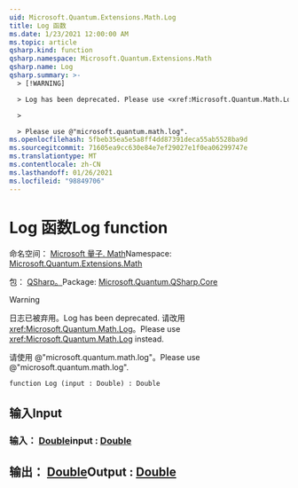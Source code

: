 ```yaml
---
uid: Microsoft.Quantum.Extensions.Math.Log
title: Log 函数
ms.date: 1/23/2021 12:00:00 AM
ms.topic: article
qsharp.kind: function
qsharp.namespace: Microsoft.Quantum.Extensions.Math
qsharp.name: Log
qsharp.summary: >-
  > [!WARNING]

  > Log has been deprecated. Please use <xref:Microsoft.Quantum.Math.Log> instead.

  >

  > Please use @"microsoft.quantum.math.log".
ms.openlocfilehash: 5fbeb35ea5e5a8ff4dd87391deca55ab5528ba9d
ms.sourcegitcommit: 71605ea9cc630e84e7ef29027e1f0ea06299747e
ms.translationtype: MT
ms.contentlocale: zh-CN
ms.lasthandoff: 01/26/2021
ms.locfileid: "98849706"
---
```

# <a name="log-function"></a><span data-ttu-id="9a1dd-102">Log 函数</span><span class="sxs-lookup"><span data-stu-id="9a1dd-102">Log function</span></span>

<span data-ttu-id="9a1dd-103">命名空间： [Microsoft 量子. Math](xref:Microsoft.Quantum.Extensions.Math)</span><span class="sxs-lookup"><span data-stu-id="9a1dd-103">Namespace: [Microsoft.Quantum.Extensions.Math](xref:Microsoft.Quantum.Extensions.Math)</span></span>

<span data-ttu-id="9a1dd-104">包： [QSharp。](https://nuget.org/packages/Microsoft.Quantum.QSharp.Core)</span><span class="sxs-lookup"><span data-stu-id="9a1dd-104">Package: [Microsoft.Quantum.QSharp.Core](https://nuget.org/packages/Microsoft.Quantum.QSharp.Core)</span></span>


> [!WARNING]
> <span data-ttu-id="9a1dd-105">日志已被弃用。</span><span class="sxs-lookup"><span data-stu-id="9a1dd-105">Log has been deprecated.</span></span> <span data-ttu-id="9a1dd-106">请改用 <xref:Microsoft.Quantum.Math.Log>。</span><span class="sxs-lookup"><span data-stu-id="9a1dd-106">Please use <xref:Microsoft.Quantum.Math.Log> instead.</span></span>
>
> <span data-ttu-id="9a1dd-107">请使用 @"microsoft.quantum.math.log"。</span><span class="sxs-lookup"><span data-stu-id="9a1dd-107">Please use @"microsoft.quantum.math.log".</span></span>



```qsharp
function Log (input : Double) : Double
```


## <a name="input"></a><span data-ttu-id="9a1dd-108">输入</span><span class="sxs-lookup"><span data-stu-id="9a1dd-108">Input</span></span>

### <a name="input--double"></a><span data-ttu-id="9a1dd-109">输入： [Double](xref:microsoft.quantum.lang-ref.double)</span><span class="sxs-lookup"><span data-stu-id="9a1dd-109">input : [Double](xref:microsoft.quantum.lang-ref.double)</span></span>





## <a name="output--double"></a><span data-ttu-id="9a1dd-110">输出： [Double](xref:microsoft.quantum.lang-ref.double)</span><span class="sxs-lookup"><span data-stu-id="9a1dd-110">Output : [Double](xref:microsoft.quantum.lang-ref.double)</span></span>

